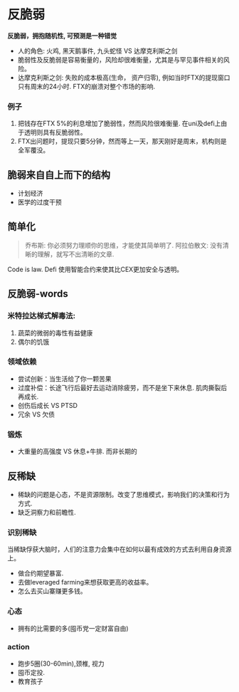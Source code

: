 # 反脆弱

**反脆弱，拥抱随机性, 可预测是一种错觉**

- 人的角色: 火鸡, 黑天鹅事件, 九头蛇怪 VS 达摩克利斯之剑
- 脆弱性及反脆弱是容易衡量的，风险却很难衡量，尤其是与罕见事件相关的风险。
- 达摩克利斯之剑: 失败的成本极高(生命， 资产归零), 例如当时FTX的提现窗口只有周末的24小时. FTX的崩溃对整个市场的影响.

### 例子
1. 把钱存在FTX 5%的利息增加了脆弱性，然而风险很难衡量. 在uni及defi上由于透明则具有反脆弱性。
2. FTX出问题时，提现只要5分钟，然而等上一天，那天刚好是周末，机构则是全军覆没。
## 脆弱来自自上而下的结构
- 计划经济
- 医学的过度干预

## 简单化
> 乔布斯: 你必须努力理顺你的思维，才能使其简单明了.
> 阿拉伯散文: 没有清晰的理解，就写不出清晰的文章.

Code is law.
Defi 使用智能合约来使其比CEX更加安全与透明。

## 反脆弱-words 

### 米特拉达梯式解毒法:
1. 蔬菜的微弱的毒性有益健康
2. 偶尔的饥饿

### 领域依赖
- 尝试创新：当生活给了你一颗苦果
- 过度补偿：长途飞行后最好去运动消除疲劳，而不是坐下来休息. 肌肉撕裂后再成长.
- 创伤后成长 VS PTSD
- 冗余 VS 欠债

### 锻炼
- 大重量的高强度 VS 休息+牛排. 而非长期的

## 反稀缺
- 稀缺的问题是心态，不是资源限制。改变了思维模式，影响我们的决策和行为方式.
- 缺乏洞察力和前瞻性.
### 识别稀缺
当稀缺俘获大脑时，人们的注意力会集中在如何以最有成效的方式去利用自身资源上。
- 做合约期望暴富.
- 去做leveraged farming来想获取更高的收益率。
- 怎么去买山寨赚更多钱。

### 心态
- 拥有的比需要的多(囤币党一定财富自由)

### action
- 跑步5圈(30-60min),颈椎, 视力
- 囤币定投.
- 教育孩子
